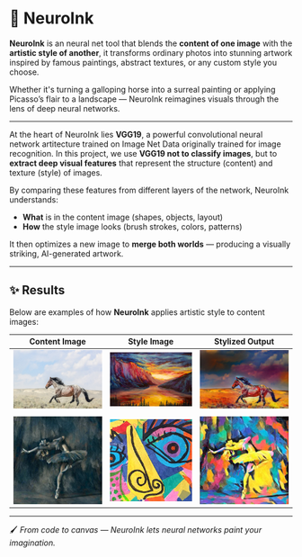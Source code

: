 # 🎨 NeuroInk

**NeuroInk** is an neural net tool that blends the **content of one image** with the **artistic style of another**, it transforms ordinary photos into stunning artwork inspired by famous paintings, abstract textures, or any custom style you choose.

Whether it's turning a galloping horse into a surreal painting or applying Picasso’s flair to a landscape — NeuroInk reimagines visuals through the lens of deep neural networks.

---

At the heart of NeuroInk lies **VGG19**, a powerful convolutional neural network artitecture trained on Image Net Data originally trained for image recognition. In this project, we use **VGG19 not to classify images**, but to **extract deep visual features** that represent the structure (content) and texture (style) of images.

By comparing these features from different layers of the network, NeuroInk understands:
- **What** is in the content image (shapes, objects, layout)
- **How** the style image looks (brush strokes, colors, patterns)

It then optimizes a new image to **merge both worlds** — producing a visually striking, AI-generated artwork.

---

## ✨ Results

Below are examples of how **NeuroInk** applies artistic style to content images:

| Content Image | Style Image | Stylized Output |
|---------------|-------------|-----------------|
| <img src="extras/horse.jpg" width="1200"/> | <img src="extras/test.jpg" width="1200"/> | <img src="extras/stylized_output.png" width="1200"/> |
|               |             |                 |
| <img src="extras/original.png" width="1200"/> | <img src="extras/images.jpg" width="1200"/> | <img src="extras/out2.png" width="1200"/> |

---

🖌️ *From code to canvas — NeuroInk lets neural networks paint your imagination.*

